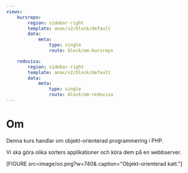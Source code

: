 ```yaml
---
views:
    kursrepo:
        region: sidebar-right
        template: anax/v2/block/default
        data:
            meta:
                type: single
                route: block/om-kursrepo

    redovisa:
        region: sidebar-right
        template: anax/v2/block/default
        data:
            meta:
                type: single
                route: block/om-redovisa
---
```

Om
=========================

Denna kurs handlar om objekt-orienterad programmering i PHP.

Vi ska göra olika sorters applikationer och köra dem på en webbserver.

[FIGURE src=image/oo.png?w=740& caption="Objekt-orienterad katt."]
